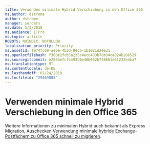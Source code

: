 ```yaml
---
title: Verwenden minimale Hybrid Verschiebung in den Office 365
ms.author: dstrome
author: dstrome
manager: serdars
ms.date: 5/3/2018
ms.audience: ITPro
ms.topic: article
ROBOTS: NOINDEX, NOFOLLOW
localization_priority: Priority
ms.assetid: f974fc09-ae6e-4b3d-94cb-1b1021d2ee31
ms.openlocfilehash: f368e2fcb5a235c4ecc483b78b34ce024b206529
ms.sourcegitcommit: e2864efcfb493b6e46b662b746661a61232bdba7
ms.translationtype: MT
ms.contentlocale: de-DE
ms.lasthandoff: 01/24/2019
ms.locfileid: "29469888"
---
```

# <a name="using-minimal-hybrid-to-move-to-office-365"></a>Verwenden minimale Hybrid Verschiebung in den Office 365

Weitere Informationen zu minimalen Hybrid auch bekannt als Express Migration, Auschecken [Verwendung minimale hybride Exchange-Postfächern zu Office 365 schnell zu migrieren](https://support.office.com/article/FDECCEED-0702-4AF3-85BE-F2A0013937EF.aspx).
  


